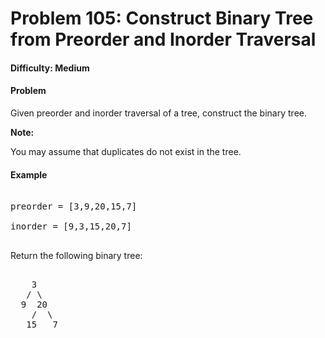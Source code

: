 # Problem 105: Construct Binary Tree from Preorder and Inorder Traversal


#### Difficulty: Medium

#### Problem

Given preorder and inorder traversal of a tree, construct the binary tree.

**Note:**

You may assume that duplicates do not exist in the tree.

#### Example

<pre>

preorder = [3,9,20,15,7]

inorder = [9,3,15,20,7]

</pre>

Return the following binary tree:

<pre>

    3
   / \
  9  20
    /  \
   15   7
   
</pre>

